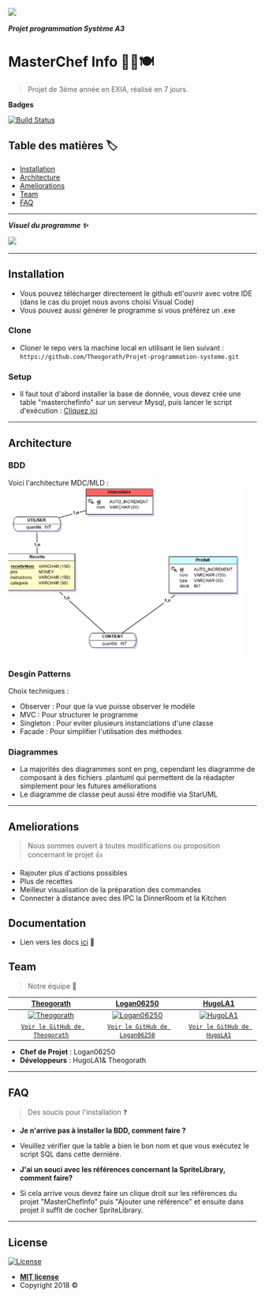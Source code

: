 <a href="" ><img src="https://i.twic.pics/v1/https://s3-eu-west-1.amazonaws.com/assets.atout-on-line.com/images/ingenieur/2016/logos_ecoles/exia_cesi_360.jpg"></a>

***Projet programmation Système A3***

# MasterChef Info 👨‍🍳🍽️

> Projet de 3ème année en EXIA, réalisé en 7 jours.


**Badges**


[![Build Status](https://img.shields.io/maven-metadata/v/http/central.maven.org/maven2/com/google/code/gson/gson/maven-metadata.xml.svg)](https://travis-ci.org/badges/badgerbadgerbadger) 

## Table des matières 🏷️

- [Installation](#installation)
- [Architecture](#architecture)
- [Ameliorations](#ameliorations)
- [Team](#team)
- [FAQ](#faq)

---
***Visuel du programme :sparkles:*** 

<a href="" ><img src="https://github.com/Theogorath/Projet-programmation-systeme/blob/master/Sprites/Map.png?raw=true"></a>



---

## Installation

- Vous pouvez télécharger directement le github etl'ouvrir avec votre IDE (dans le cas du projet nous avons choisi Visual Code)
- Vous pouvez aussi générer le programme si vous préférez un .exe

### Clone

- Cloner le repo vers la machine local en utilisant le lien suivant : `https://github.com/Theogorath/Projet-programmation-systeme.git`

### Setup
- Il faut tout d'abord installer la base de donnée, vous devez crée une table "masterchefinfo" sur un serveur Mysql, puis lancer le script d'exécution : [Cliquez ici](https://github.com/Theogorath/Projet-programmation-systeme/Livrables/BDD/masterchefinfo.sql)</br>


---

## Architecture

### BDD

Voici l'architecture MDC/MLD : </br>
 ![](MCD-MLD.gif)

### Desgin Patterns
Choix techniques :
- Observer : Pour que la vue puisse observer le modéle
- MVC : Pour structurer le programme
- Singleton : Pour eviter plusieurs instanciations d'une classe
- Facade : Pour simplifier l'utilisation des méthodes

### Diagrammes
 - La majorités des diagrammes sont en png, cependant les diagramme de composant à des fichiers .plantuml qui permettent de la réadapter    simplement pour les futures améliorations
 - Le diagramme de classe peut aussi être modifié via StarUML
---

## Ameliorations
> Nous sommes ouvert à toutes modifications ou proposition concernant le projet :thumbsup:
- Rajouter plus d'actions possibles 
- Plus de recettes
- Meilleur visualisation de la préparation des commandes
- Connecter à distance avec des IPC la DinnerRoom et la Kitchen


## Documentation 
- Lien vers les docs [ici](https://github.com/Theogorath/Projet-programmation-systeme/tree/master/Livrables) :link: 


## Team

> Notre équipe 💼

| <a href="https://github.com/Theogorath" target="_blank">**Theogorath**</a> | <a href="https://github.com/Logan06250" target="_blank">**Logan06250**</a> | <a href="https://github.com/HugoLA1" target="_blank">**HugoLA1**</a> |
| :---: |:---:| :---:|
| [![Theogorath](https://avatars0.githubusercontent.com/u/23248136?&v=4&s=200)](https://github.com/Theogorath)    | [![Logan06250](https://avatars3.githubusercontent.com/u/23254947?s=200&v=4)](https://github.com/Logan06250) | [![HugoLA1](https://avatars2.githubusercontent.com/u/23254786?s=200&v=4)](https://github.com/HugoLA1)  |
| <a href="https://github.com/Theogorath" target="_blank">`Voir le GitHub de Theogorath`</a> | <a href="http://github.com/Logan06250" target="_blank">`Voir le GitHub de Logan06250`</a> | <a href="http://github.com/HugoLA1" target="_blank">`Voir le GitHub de HugoLA1`</a> |

- **Chef de Projet** : Logan06250
- **Développeurs** : HugoLA1& Theogorath
---

## FAQ
> Des soucis pour l'installation :question:
- **Je n'arrive pas à installer la BDD, comment faire ?**
- Veuillez vérifier que la table a bien le bon nom et que vous exécutez le script SQL dans cette derniére.

- **J'ai un souci avec les références concernant la SpriteLibrary, comment faire?**
- Si cela arrive vous devez faire un clique droit sur les références du projet "MasterChefInfo" puis "Ajouter une référence" et ensuite   dans projet il suffit de cocher SpriteLibrary.
---

## License

[![License](http://img.shields.io/:license-mit-blue.svg?style=flat-square)](http://badges.mit-license.org)

- **[MIT license](http://opensource.org/licenses/mit-license.php)**
- Copyright 2018 ©
